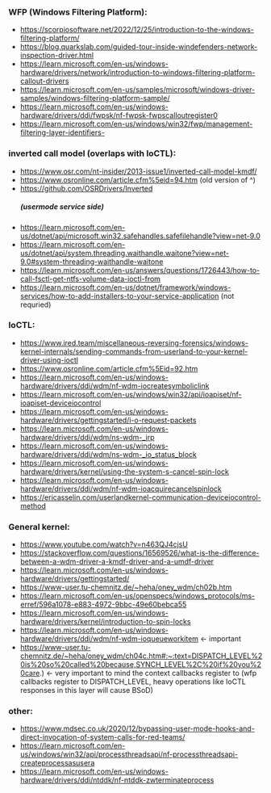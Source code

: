 ### WFP (Windows Filtering Platform):
* https://scorpiosoftware.net/2022/12/25/introduction-to-the-windows-filtering-platform/
* https://blog.quarkslab.com/guided-tour-inside-windefenders-network-inspection-driver.html
* https://learn.microsoft.com/en-us/windows-hardware/drivers/network/introduction-to-windows-filtering-platform-callout-drivers
* https://learn.microsoft.com/en-us/samples/microsoft/windows-driver-samples/windows-filtering-platform-sample/
* https://learn.microsoft.com/en-us/windows-hardware/drivers/ddi/fwpsk/nf-fwpsk-fwpscalloutregister0
* https://learn.microsoft.com/en-us/windows/win32/fwp/management-filtering-layer-identifiers-

### inverted call model (overlaps with IoCTL):
* https://www.osr.com/nt-insider/2013-issue1/inverted-call-model-kmdf/
* https://www.osronline.com/article.cfm%5eid=94.htm (old version of ^)
* https://github.com/OSRDrivers/Inverted  
  ##### (usermode service side)
* https://learn.microsoft.com/en-us/dotnet/api/microsoft.win32.safehandles.safefilehandle?view=net-9.0
* https://learn.microsoft.com/en-us/dotnet/api/system.threading.waithandle.waitone?view=net-9.0#system-threading-waithandle-waitone
* https://learn.microsoft.com/en-us/answers/questions/1726443/how-to-call-fsctl-get-ntfs-volume-data-ioctl-from
* https://learn.microsoft.com/en-us/dotnet/framework/windows-services/how-to-add-installers-to-your-service-application (not requried)

### IoCTL:
* https://www.ired.team/miscellaneous-reversing-forensics/windows-kernel-internals/sending-commands-from-userland-to-your-kernel-driver-using-ioctl
* https://www.osronline.com/article.cfm%5Eid=92.htm
* https://learn.microsoft.com/en-us/windows-hardware/drivers/ddi/wdm/nf-wdm-iocreatesymboliclink
* https://learn.microsoft.com/en-us/windows/win32/api/ioapiset/nf-ioapiset-deviceiocontrol
* https://learn.microsoft.com/en-us/windows-hardware/drivers/gettingstarted/i-o-request-packets
* https://learn.microsoft.com/en-us/windows-hardware/drivers/ddi/wdm/ns-wdm-_irp
* https://learn.microsoft.com/en-us/windows-hardware/drivers/ddi/wdm/ns-wdm-_io_status_block
* https://learn.microsoft.com/en-us/windows-hardware/drivers/kernel/using-the-system-s-cancel-spin-lock
* https://learn.microsoft.com/en-us/windows-hardware/drivers/ddi/wdm/nf-wdm-ioacquirecancelspinlock
* https://ericasselin.com/userlandkernel-communication-deviceiocontrol-method

### General kernel:
* https://www.youtube.com/watch?v=n463QJ4cjsU
* https://stackoverflow.com/questions/16569526/what-is-the-difference-between-a-wdm-driver-a-kmdf-driver-and-a-umdf-driver
* https://learn.microsoft.com/en-us/windows-hardware/drivers/gettingstarted/
* https://www-user.tu-chemnitz.de/~heha/oney_wdm/ch02b.htm
* https://learn.microsoft.com/en-us/openspecs/windows_protocols/ms-erref/596a1078-e883-4972-9bbc-49e60bebca55
* https://learn.microsoft.com/en-us/windows-hardware/drivers/kernel/introduction-to-spin-locks
* https://learn.microsoft.com/en-us/windows-hardware/drivers/ddi/wdm/nf-wdm-ioqueueworkitem <- important
* https://www-user.tu-chemnitz.de/~heha/oney_wdm/ch04c.htm#:~:text=DISPATCH_LEVEL%20is%20so%20called%20because,SYNCH_LEVEL%2C%20if%20you%20care.) <- very important to mind the context callbacks register to (wfp callbacks register to DISPATCH_LEVEL, heavy operations like IoCTL responses in this layer will cause BSoD)

### other:
* https://www.mdsec.co.uk/2020/12/bypassing-user-mode-hooks-and-direct-invocation-of-system-calls-for-red-teams/
* https://learn.microsoft.com/en-us/windows/win32/api/processthreadsapi/nf-processthreadsapi-createprocessasusera
* https://learn.microsoft.com/en-us/windows-hardware/drivers/ddi/ntddk/nf-ntddk-zwterminateprocess
